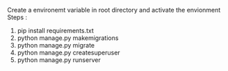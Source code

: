 Create a environemt variable in root directory and activate the envionment
Steps :
1. pip install requirements.txt
2. python manage.py makemigrations
3. python manage.py migrate
4. python manage.py createsuperuser
5. python manage.py runserver
